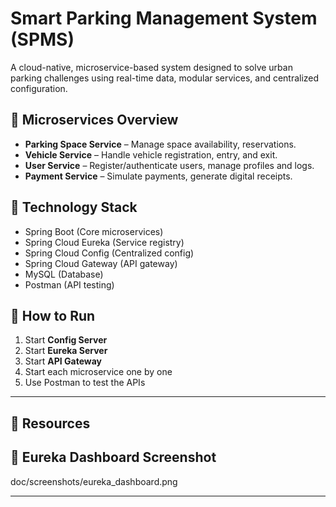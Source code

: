 # Smart Parking Management System (SPMS)

A cloud-native, microservice-based system designed to solve urban parking challenges using real-time data, modular services, and centralized configuration.

## 🧩 Microservices Overview

- **Parking Space Service** – Manage space availability, reservations.
- **Vehicle Service** – Handle vehicle registration, entry, and exit.
- **User Service** – Register/authenticate users, manage profiles and logs.
- **Payment Service** – Simulate payments, generate digital receipts.

## 🔧 Technology Stack

- Spring Boot (Core microservices)
- Spring Cloud Eureka (Service registry)
- Spring Cloud Config (Centralized config)
- Spring Cloud Gateway (API gateway)
- MySQL (Database)
- Postman (API testing)

## 🚀 How to Run

1. Start **Config Server**
2. Start **Eureka Server**
3. Start **API Gateway**
4. Start each microservice one by one
5. Use Postman to test the APIs

---

## 📁 Resources

## 📸 Eureka Dashboard Screenshot

doc/screenshots/eureka_dashboard.png

---
